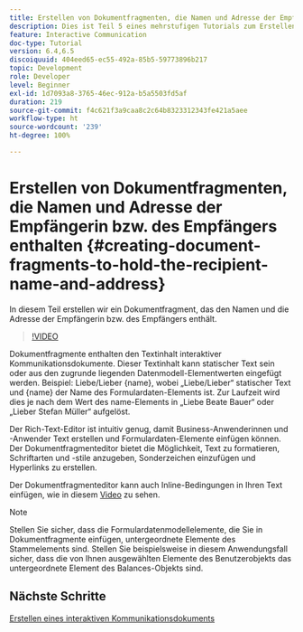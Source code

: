 ```yaml
---
title: Erstellen von Dokumentfragmenten, die Namen und Adresse der Empfängerin bzw. des Empfängers enthalten
description: Dies ist Teil 5 eines mehrstufigen Tutorials zum Erstellen Ihres ersten interaktiven Kommunikationsdokuments. In diesem Teil erstellen wir ein Dokumentfragment, das den Namen und die Adresse der Empfängerin bzw. des Empfängers enthält.
feature: Interactive Communication
doc-type: Tutorial
version: 6.4,6.5
discoiquuid: 404eed65-ec55-492a-85b5-59773896b217
topic: Development
role: Developer
level: Beginner
exl-id: 1d7093a8-3765-46ec-912a-b5a5503fd5af
duration: 219
source-git-commit: f4c621f3a9caa8c2c64b8323312343fe421a5aee
workflow-type: ht
source-wordcount: '239'
ht-degree: 100%

---
```


# Erstellen von Dokumentfragmenten, die Namen und Adresse der Empfängerin bzw. des Empfängers enthalten {#creating-document-fragments-to-hold-the-recipient-name-and-address}

In diesem Teil erstellen wir ein Dokumentfragment, das den Namen und die Adresse der Empfängerin bzw. des Empfängers enthält.

>[!VIDEO](https://video.tv.adobe.com/v/22350?quality=12&learn=on)

Dokumentfragmente enthalten den Textinhalt interaktiver Kommunikationsdokumente. Dieser Textinhalt kann statischer Text sein oder aus den zugrunde liegenden Datenmodell-Elementwerten eingefügt werden. Beispiel: Liebe/Lieber {name}, wobei „Liebe/Lieber“ statischer Text und {name} der Name des Formulardaten-Elements ist. Zur Laufzeit wird dies je nach dem Wert des name-Elements in „Liebe Beate Bauer“ oder „Lieber Stefan Müller“ aufgelöst.

Der Rich-Text-Editor ist intuitiv genug, damit Business-Anwenderinnen und -Anwender Text erstellen und Formulardaten-Elemente einfügen können. Der Dokumentfragmenteditor bietet die Möglichkeit, Text zu formatieren, Schriftarten und -stile anzugeben, Sonderzeichen einzufügen und Hyperlinks zu erstellen.

Der Dokumentfragmenteditor kann auch Inline-Bedingungen in Ihren Text einfügen, wie in diesem [Video](https://helpx.adobe.com/de/experience-manager/kt/forms/using/editing-improvements-correspondence-mgmt-feature-video-use.html) zu sehen.

>[!NOTE]
>
>Stellen Sie sicher, dass die Formulardatenmodellelemente, die Sie in Dokumentfragmente einfügen, untergeordnete Elemente des Stammelements sind. Stellen Sie beispielsweise in diesem Anwendungsfall sicher, dass die von Ihnen ausgewählten Elemente des Benutzerobjekts das untergeordnete Element des Balances-Objekts sind.

## Nächste Schritte

[Erstellen eines interaktiven Kommunikationsdokuments](./partsix.md)